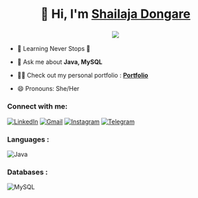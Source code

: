 <h1 align="center">👋 Hi, I'm <a href="https://www.linkedin.com/in/shailaja-dongare-a68034243)" target="_blank"> Shailaja Dongare </a></h1>
<h3 align="center"> <img src="https://readme-typing-svg.herokuapp.com?color=0357F7&lines=Developer+%3A)" /> </h3>

- 🌱 Learning Never Stops 🚀

- 💬 Ask me about **Java, MySQL**

- 👨‍💻 Check out my personal portfolio : **<a href="" target="_blank">Portfolio</a>**

- 😄 Pronouns: She/Her

<h3 align="left">Connect with me:</h3>
<div align="left">
  <a href="https://www.linkedin.com/in/shailaja-dongare-a68034243/"><img alt="LinkedIn" src="https://img.shields.io/badge/linkedin-%230077B5.svg?style=for-the-badge&logo=linkedin&logoColor=white"/></a>
  <a href="mailto:dshailaja816@gmail.com"><img alt="Gmail" src="https://img.shields.io/badge/Gmail-D14836?style=for-the-badge&logo=gmail&logoColor=white"/></a>
   <a href="https://www.instagram.com/shailaja_4647"><img alt="Instagram" src="https://img.shields.io/badge/Instagram-E4405F?style=for-the-badge&logo=instagram&logoColor=white"/></a>
  <a href="https://web.telegram.org/k/#-1880285309"><img alt="Telegram" src="https://img.shields.io/badge/Telegram-2CA5E0?style=for-the-badge&logo=telegram&logoColor=white" /></a>
</div>



<h3 align="left">Languages :</h3>
<div align="left">
  <img alt="Java" src="https://img.shields.io/badge/java-%23ED8B00.svg?style=for-the-badge&logo=java&logoColor=white"/>
 
</div>

<h3 align="left">Databases :</h3>
<div align="left">
  <img alt="MySQL" src="https://img.shields.io/badge/mysql-%2300f.svg?style=for-the-badge&logo=mysql&logoColor=white"/>
</div>





<!--
**ShailajaDongare/shailajadongare** is a ✨ _special_ ✨ repository because its `README.md` (this file) appears on your GitHub profile.

Here are some ideas to get you started:

- 🔭 I’m currently working on ...
- 🌱 I’m currently learning ...
- 👯 I’m looking to collaborate on ...
- 🤔 I’m looking for help with ...
- 💬 Ask me about ...
- 📫 How to reach me: ...
- 😄 Pronouns: ...
- ⚡ Fun fact: ...
-->
